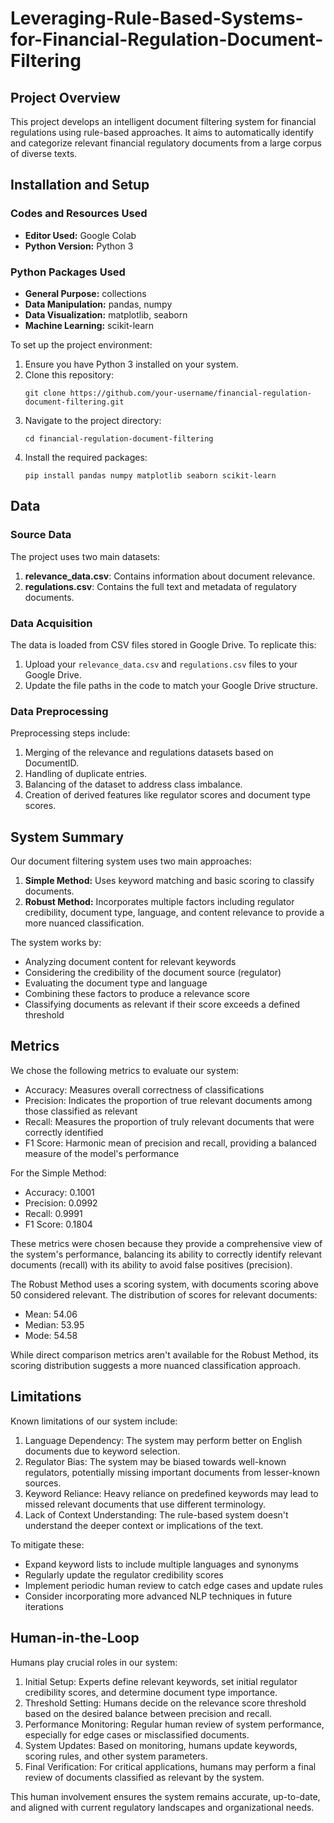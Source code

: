 # Leveraging-Rule-Based-Systems-for-Financial-Regulation-Document-Filtering

## Project Overview

This project develops an intelligent document filtering system for financial regulations using rule-based approaches. It aims to automatically identify and categorize relevant financial regulatory documents from a large corpus of diverse texts.

## Installation and Setup

### Codes and Resources Used

- **Editor Used:** Google Colab
- **Python Version:** Python 3

### Python Packages Used

- **General Purpose:** collections
- **Data Manipulation:** pandas, numpy
- **Data Visualization:** matplotlib, seaborn
- **Machine Learning:** scikit-learn

To set up the project environment:

1. Ensure you have Python 3 installed on your system.
2. Clone this repository:
   ```
   git clone https://github.com/your-username/financial-regulation-document-filtering.git
   ```
3. Navigate to the project directory:
   ```
   cd financial-regulation-document-filtering
   ```
4. Install the required packages:
   ```
   pip install pandas numpy matplotlib seaborn scikit-learn
   ```

## Data

### Source Data

The project uses two main datasets:

1. **relevance_data.csv**: Contains information about document relevance.
2. **regulations.csv**: Contains the full text and metadata of regulatory documents.

### Data Acquisition

The data is loaded from CSV files stored in Google Drive. To replicate this:

1. Upload your `relevance_data.csv` and `regulations.csv` files to your Google Drive.
2. Update the file paths in the code to match your Google Drive structure.

### Data Preprocessing

Preprocessing steps include:

1. Merging of the relevance and regulations datasets based on DocumentID.
2. Handling of duplicate entries.
3. Balancing of the dataset to address class imbalance.
4. Creation of derived features like regulator scores and document type scores.

## System Summary

Our document filtering system uses two main approaches:

1. **Simple Method:** Uses keyword matching and basic scoring to classify documents.
2. **Robust Method:** Incorporates multiple factors including regulator credibility, document type, language, and content relevance to provide a more nuanced classification.

The system works by:
- Analyzing document content for relevant keywords
- Considering the credibility of the document source (regulator)
- Evaluating the document type and language
- Combining these factors to produce a relevance score
- Classifying documents as relevant if their score exceeds a defined threshold

## Metrics

We chose the following metrics to evaluate our system:

- Accuracy: Measures overall correctness of classifications
- Precision: Indicates the proportion of true relevant documents among those classified as relevant
- Recall: Measures the proportion of truly relevant documents that were correctly identified
- F1 Score: Harmonic mean of precision and recall, providing a balanced measure of the model's performance

For the Simple Method:
- Accuracy: 0.1001
- Precision: 0.0992
- Recall: 0.9991
- F1 Score: 0.1804

These metrics were chosen because they provide a comprehensive view of the system's performance, balancing its ability to correctly identify relevant documents (recall) with its ability to avoid false positives (precision).

The Robust Method uses a scoring system, with documents scoring above 50 considered relevant. The distribution of scores for relevant documents:
- Mean: 54.06
- Median: 53.95
- Mode: 54.58

While direct comparison metrics aren't available for the Robust Method, its scoring distribution suggests a more nuanced classification approach.

## Limitations

Known limitations of our system include:

1. Language Dependency: The system may perform better on English documents due to keyword selection.
2. Regulator Bias: The system may be biased towards well-known regulators, potentially missing important documents from lesser-known sources.
3. Keyword Reliance: Heavy reliance on predefined keywords may lead to missed relevant documents that use different terminology.
4. Lack of Context Understanding: The rule-based system doesn't understand the deeper context or implications of the text.

To mitigate these:
- Expand keyword lists to include multiple languages and synonyms
- Regularly update the regulator credibility scores
- Implement periodic human review to catch edge cases and update rules
- Consider incorporating more advanced NLP techniques in future iterations

## Human-in-the-Loop

Humans play crucial roles in our system:

1. Initial Setup: Experts define relevant keywords, set initial regulator credibility scores, and determine document type importance.
2. Threshold Setting: Humans decide on the relevance score threshold based on the desired balance between precision and recall.
3. Performance Monitoring: Regular human review of system performance, especially for edge cases or misclassified documents.
4. System Updates: Based on monitoring, humans update keywords, scoring rules, and other system parameters.
5. Final Verification: For critical applications, humans may perform a final review of documents classified as relevant by the system.

This human involvement ensures the system remains accurate, up-to-date, and aligned with current regulatory landscapes and organizational needs.
